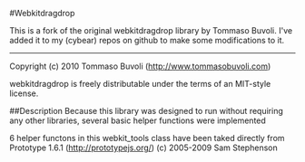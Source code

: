 #Webkitdragdrop

This is a fork of the original webkitdragdrop library by Tommaso Buvoli. I've added it to my (cybear) repos on github to make some modifications to it. 


---

Copyright (c) 2010 Tommaso Buvoli (http://www.tommasobuvoli.com)

webkitdragdrop is freely distributable under the terms of an MIT-style license.


##Description
Because this library was designed to run without requiring any other libraries, several basic helper functions were implemented

6 helper functons in this webkit_tools class have been taked directly from Prototype 1.6.1 (http://prototypejs.org/) (c) 2005-2009 Sam Stephenson
